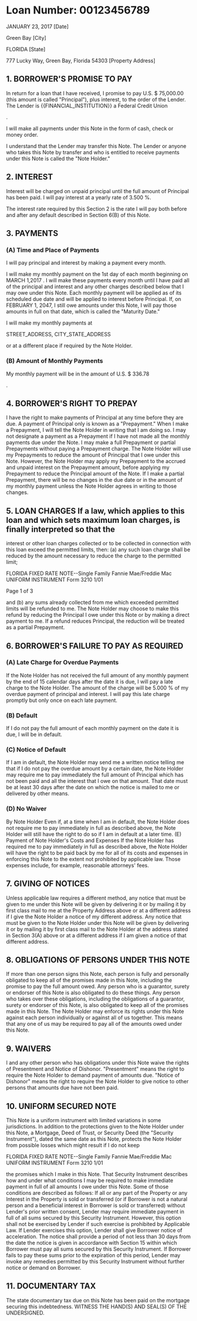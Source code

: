 # Loan Number: 00123456789

JANUARY 23, 2017
[Date]

Green Bay
[City]

FLORIDA
[State]

777 Lucky Way, Green Bay, Florida 54303
[Property Address]

## 1. BORROWER'S PROMISE TO PAY

In return for a loan that I have received, I promise to pay U.S. $ 75,000.00 (this amount is called "Principal"), plus interest, to the order of the Lender. The Lender is {{FINANCIAL_INSTITUTION}} a Federal Credit Union

.

I will make all payments under this Note in the form of cash, check or money order.

I understand that the Lender may transfer this Note. The Lender or anyone who takes this Note by transfer and who is entitled to receive payments under this Note is called the "Note Holder."

## 2. INTEREST

Interest will be charged on unpaid principal until the full amount of Principal has been paid. I will pay interest at a yearly rate of 3.500 %.

The interest rate required by this Section 2 is the rate I will pay both before and after any default described in Section 6(B) of this Note.

## 3. PAYMENTS

### (A) Time and Place of Payments

I will pay principal and interest by making a payment every month.

I will make my monthly payment on the 1st day of each month beginning on MARCH 1,2017 . I will make these payments every month until I have paid all of the principal and interest and any other charges described below that I may owe under this Note. Each monthly payment will be applied as of its scheduled due date and will be applied to interest before Principal. If, on FEBRUARY 1, 2047, I still owe amounts under this Note, I will pay those amounts in full on that date, which is called the "Maturity Date."

I will make my monthly payments at 

  STREET_ADDRESS,
  CITY_STATE_ADDRESS

or at a different place if required by the Note Holder.

### (B) Amount of Monthly Payments

My monthly payment will be in the amount of U.S. $ 336.78

.

## 4. BORROWER'S RIGHT TO PREPAY 


I have the right to make payments of Principal at any time before they are due. A payment of Principal only
is known as a "Prepayment." When I make a Prepayment, I will tell the Note Holder in writing that I am doing so. I may not designate a payment as a Prepayment if I have not made all the monthly payments due under the Note.
I may make a full Prepayment or partial Prepayments without paying a Prepayment charge. The Note Holder will use my Prepayments to reduce the amount of Principal that I owe under this Note. However, the Note Holder may apply my Prepayment to the accrued and unpaid interest on the Prepayment amount, before applying my Prepayment to reduce the Principal amount of the Note. If I make a partial Prepayment, there will be no changes in the due date or in the amount of my monthly payment unless the Note Holder agrees in writing to those changes.

## 5. LOAN CHARGES If a law, which applies to this loan and which sets maximum loan charges, is finally interpreted so that the
interest or other loan charges collected or to be collected in connection with this loan exceed the permitted limits, then: (a) any such loan charge shall be reduced by the amount necessary to reduce the charge to the permitted limit;

FLORIDA FIXED RATE NOTE--Single Family Fannie Mae/Freddie Mac UNIFORM INSTRUMENT Form 3210 1/01

Page 1 of 3

and (b) any sums already collected from me which exceeded permitted limits will be refunded to me. The Note Holder may choose to make this refund by reducing the Principal I owe under this Note or by making a direct payment to me. If a refund reduces Principal, the reduction will be treated as a partial Prepayment.
## 6. BORROWER'S FAILURE TO PAY AS REQUIRED 

### (A) Late Charge for Overdue Payments 

If the Note Holder has not received the full amount of any monthly payment by the end of 15
calendar days after the date it is due, I will pay a late charge to the Note Holder. The amount of the charge will be
5.000 % of my overdue payment of principal and interest. I will pay this late charge promptly but only
once on each late payment. 

### (B) Default 

If I do not pay the full amount of each monthly payment on the date it is due, I will be in default. 

### (C) Notice of Default

 If I am in default, the Note Holder may send me a written notice telling me that if I do not pay the overdue
amount by a certain date, the Note Holder may require me to pay immediately the full amount of Principal which has not been paid and all the interest that I owe on that amount. That date must be at least 30 days after the date on which the notice is mailed to me or delivered by other means.
### (D) No Waiver

 By Note Holder Even if, at a time when I am in default, the Note Holder does not require me to pay immediately in full as described above, the Note Holder will still have the right to do so if I am in default at a later time. (E) Payment of Note Holder's Costs and Expenses If the Note Holder has required me to pay immediately in full as described above, the Note Holder will have the right to be paid back by me for all of its costs and expenses in enforcing this Note to the extent not prohibited by applicable law. Those expenses include, for example, reasonable attorneys' fees.
## 7. GIVING OF NOTICES

 Unless applicable law requires a different method, any notice that must be given to me under this Note will be
given by delivering it or by mailing it by first class mail to me at the Property Address above or at a different address if I give the Note Holder a notice of my different address.
Any notice that must be given to the Note Holder under this Note will be given by delivering it or by mailing it by first class mail to the Note Holder at the address stated in Section 3(A) above or at a different address if I am given a notice of that different address.
## 8. OBLIGATIONS OF PERSONS UNDER THIS NOTE

 If more than one person signs this Note, each person is fully and personally obligated to keep all of the promises
made in this Note, including the promise to pay the full amount owed. Any person who is a guarantor, surety or endorser of this Note is also obligated to do these things. Any person who takes over these obligations, including the obligations of a guarantor, surety or endorser of this Note, is also obligated to keep all of the promises made in this Note. The Note Holder may enforce its rights under this Note against each person individually or against all of us together. This means that any one of us may be required to pay all of the amounts owed under this Note.
## 9. WAIVERS

 I and any other person who has obligations under this Note waive the rights of Presentment and Notice of Dishonor.
"Presentment" means the right to require the Note Holder to demand payment of amounts due. "Notice of Dishonor" means the right to require the Note Holder to give notice to other persons that amounts due have not been paid.
## 10. UNIFORM SECURED NOTE

 This Note is a uniform instrument with limited variations in some jurisdictions. In addition to the protections
given to the Note Holder under this Note, a Mortgage, Deed of Trust, or Security Deed (the "Security Instrument"), dated the same date as this Note, protects the Note Holder from possible losses which might result if I do not keep

FLORIDA FIXED RATE NOTE--Single Family Fannie Mae/Freddie Mac UNIFORM INSTRUMENT Form 3210 1/01


the promises which I make in this Note. That Security Instrument describes how and under what conditions I may be required to make immediate payment in full of all amounts I owe under this Note. Some of those conditions are described as follows:
If all or any part of the Property or any Interest in the Property is sold or transferred (or if Borrower is not a natural person and a beneficial interest in Borrower is sold or transferred) without Lender's prior written consent, Lender may require immediate payment in full of all sums secured by this Security Instrument. However, this option shall not be exercised by Lender if such exercise is prohibited by Applicable Law.
If Lender exercises this option, Lender shall give Borrower notice of acceleration. The notice shall provide a period of not less than 30 days from the date the notice is given in accordance with Section 15 within which Borrower must pay all sums secured by this Security Instrument. If Borrower fails to pay these sums prior to the expiration of this period, Lender may invoke any remedies permitted by this Security Instrument without further notice or demand on Borrower.
## 11. DOCUMENTARY TAX

 The state documentary tax due on this Note has been paid on the mortgage securing this indebtedness.
WITNESS THE HAND(S) AND SEAL(S) OF THE UNDERSIGNED.
